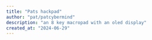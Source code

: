 ```yaml
---
title: "Pats hackpad"
author: "pat/patcybermind"
description: "an 8 key macropad with an oled display"
created_at: "2024-06-29"
---
```

